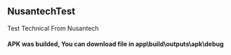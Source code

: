 ## NusantechTest
Test Technical From Nusantech

#### APK was builded, You can download file in app\build\outputs\apk\debug
